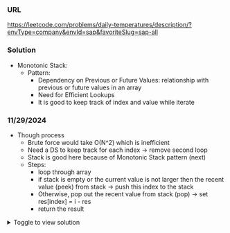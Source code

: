 ### URL
https://leetcode.com/problems/daily-temperatures/description/?envType=company&envId=sap&favoriteSlug=sap-all

### Solution
- Monotonic Stack:
  - Pattern:
    - Dependency on Previous or Future Values: relationship with previous or future values in an array
    - Need for Efficient Lookups
    - It is good to keep track of index and value while iterate

### 11/29/2024
- Though process
  - Brute force would take O(N^2) which is inefficient
  - Need a DS to keep track for each index -> remove second loop
  - Stack is good here because of Monotonic Stack pattern (next)
  - Steps:
    - loop through array
    - if stack is empty or the current value is not larger then the recent value (peek) from stack -> push this index to the stack
    - Otherwise, pop out the recent value from stack (pop) -> set res[index] = i - res
    - return the result

<details>

<summary>Toggle to view solution</summary>

```java
class Solution {
    public int[] dailyTemperatures(int[] temperatures) {
        int[] res = new int[temperatures.length];
        Stack<Integer> s = new Stack<>();
        for(int i = 0; i < temperatures.length; i++) {
            while(!s.isEmpty() && temperatures[i] > temperatures[s.peek()]) {
                int index = s.pop();
                res[index] = i - index;
            }
            s.push(i);
        }
        return res;
    }
}
```
</details>